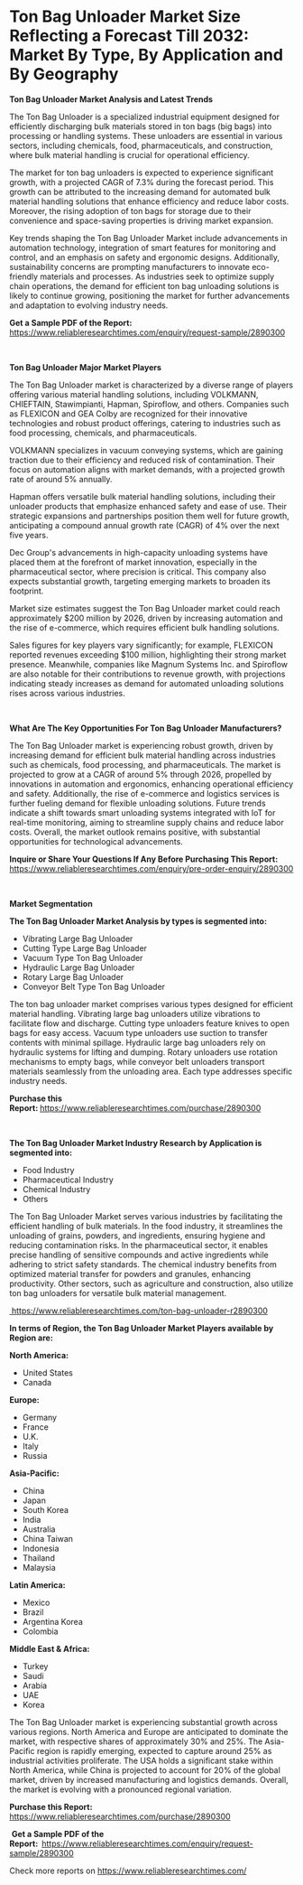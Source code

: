 <p><h1>Ton Bag Unloader Market Size Reflecting a Forecast Till 2032: Market By Type, By Application and By Geography</h1></p><p><strong>Ton Bag Unloader Market Analysis and Latest Trends</strong></p>
<p><p>The Ton Bag Unloader is a specialized industrial equipment designed for efficiently discharging bulk materials stored in ton bags (big bags) into processing or handling systems. These unloaders are essential in various sectors, including chemicals, food, pharmaceuticals, and construction, where bulk material handling is crucial for operational efficiency. </p><p>The market for ton bag unloaders is expected to experience significant growth, with a projected CAGR of 7.3% during the forecast period. This growth can be attributed to the increasing demand for automated bulk material handling solutions that enhance efficiency and reduce labor costs. Moreover, the rising adoption of ton bags for storage due to their convenience and space-saving properties is driving market expansion.</p><p>Key trends shaping the Ton Bag Unloader Market include advancements in automation technology, integration of smart features for monitoring and control, and an emphasis on safety and ergonomic designs. Additionally, sustainability concerns are prompting manufacturers to innovate eco-friendly materials and processes. As industries seek to optimize supply chain operations, the demand for efficient ton bag unloading solutions is likely to continue growing, positioning the market for further advancements and adaptation to evolving industry needs.</p></p>
<p><strong>Get a Sample PDF of the Report:&nbsp;</strong> <a href="https://www.reliableresearchtimes.com/enquiry/request-sample/2890300?utm_campaign=2631&utm_medium=2&utm_source=Github&utm_content=ia&utm_term=14032025&utm_id=ton-bag-unloader">https://www.reliableresearchtimes.com/enquiry/request-sample/2890300</a></p>
<p>&nbsp;</p>
<p><strong>Ton Bag Unloader Major Market Players</strong></p>
<p><p>The Ton Bag Unloader market is characterized by a diverse range of players offering various material handling solutions, including VOLKMANN, CHIEFTAIN, Stawimpianti, Hapman, Spiroflow, and others. Companies such as FLEXICON and GEA Colby are recognized for their innovative technologies and robust product offerings, catering to industries such as food processing, chemicals, and pharmaceuticals.</p><p>VOLKMANN specializes in vacuum conveying systems, which are gaining traction due to their efficiency and reduced risk of contamination. Their focus on automation aligns with market demands, with a projected growth rate of around 5% annually.</p><p>Hapman offers versatile bulk material handling solutions, including their unloader products that emphasize enhanced safety and ease of use. Their strategic expansions and partnerships position them well for future growth, anticipating a compound annual growth rate (CAGR) of 4% over the next five years.</p><p>Dec Group's advancements in high-capacity unloading systems have placed them at the forefront of market innovation, especially in the pharmaceutical sector, where precision is critical. This company also expects substantial growth, targeting emerging markets to broaden its footprint.</p><p>Market size estimates suggest the Ton Bag Unloader market could reach approximately $200 million by 2026, driven by increasing automation and the rise of e-commerce, which requires efficient bulk handling solutions.</p><p>Sales figures for key players vary significantly; for example, FLEXICON reported revenues exceeding $100 million, highlighting their strong market presence. Meanwhile, companies like Magnum Systems Inc. and Spiroflow are also notable for their contributions to revenue growth, with projections indicating steady increases as demand for automated unloading solutions rises across various industries.</p></p>
<p>&nbsp;</p>
<p><strong>What Are The Key Opportunities For Ton Bag Unloader Manufacturers?</strong></p>
<p><p>The Ton Bag Unloader market is experiencing robust growth, driven by increasing demand for efficient bulk material handling across industries such as chemicals, food processing, and pharmaceuticals. The market is projected to grow at a CAGR of around 5% through 2026, propelled by innovations in automation and ergonomics, enhancing operational efficiency and safety. Additionally, the rise of e-commerce and logistics services is further fueling demand for flexible unloading solutions. Future trends indicate a shift towards smart unloading systems integrated with IoT for real-time monitoring, aiming to streamline supply chains and reduce labor costs. Overall, the market outlook remains positive, with substantial opportunities for technological advancements.</p></p>
<p><strong>Inquire or Share Your Questions If Any Before Purchasing This Report:</strong> <a href="https://www.reliableresearchtimes.com/enquiry/pre-order-enquiry/2890300?utm_campaign=2631&utm_medium=2&utm_source=Github&utm_content=ia&utm_term=14032025&utm_id=ton-bag-unloader">https://www.reliableresearchtimes.com/enquiry/pre-order-enquiry/2890300</a></p>
<p>&nbsp;</p>
<p><strong>Market Segmentation</strong></p>
<p><strong>The Ton Bag Unloader Market Analysis by types is segmented into:</strong></p>
<p><ul><li>Vibrating Large Bag Unloader</li><li>Cutting Type Large Bag Unloader</li><li>Vacuum Type Ton Bag Unloader</li><li>Hydraulic Large Bag Unloader</li><li>Rotary Large Bag Unloader</li><li>Conveyor Belt Type Ton Bag Unloader</li></ul></p>
<p><p>The ton bag unloader market comprises various types designed for efficient material handling. Vibrating large bag unloaders utilize vibrations to facilitate flow and discharge. Cutting type unloaders feature knives to open bags for easy access. Vacuum type unloaders use suction to transfer contents with minimal spillage. Hydraulic large bag unloaders rely on hydraulic systems for lifting and dumping. Rotary unloaders use rotation mechanisms to empty bags, while conveyor belt unloaders transport materials seamlessly from the unloading area. Each type addresses specific industry needs.</p></p>
<p><strong>Purchase this Report:&nbsp;</strong><a href="https://www.reliableresearchtimes.com/purchase/2890300?utm_campaign=2631&utm_medium=2&utm_source=Github&utm_content=ia&utm_term=14032025&utm_id=ton-bag-unloader">https://www.reliableresearchtimes.com/purchase/2890300</a></p>
<p>&nbsp;</p>
<p><strong>The Ton Bag Unloader Market Industry Research by Application is segmented into:</strong></p>
<p><ul><li>Food Industry</li><li>Pharmaceutical Industry</li><li>Chemical Industry</li><li>Others</li></ul></p>
<p><p>The Ton Bag Unloader Market serves various industries by facilitating the efficient handling of bulk materials. In the food industry, it streamlines the unloading of grains, powders, and ingredients, ensuring hygiene and reducing contamination risks. In the pharmaceutical sector, it enables precise handling of sensitive compounds and active ingredients while adhering to strict safety standards. The chemical industry benefits from optimized material transfer for powders and granules, enhancing productivity. Other sectors, such as agriculture and construction, also utilize ton bag unloaders for versatile bulk material management.</p></p>
<p><a href="https://www.reliableresearchtimes.com/ton-bag-unloader-r2890300?utm_campaign=2631&utm_medium=2&utm_source=Github&utm_content=ia&utm_term=14032025&utm_id=ton-bag-unloader">&nbsp;https://www.reliableresearchtimes.com/ton-bag-unloader-r2890300</a></p>
<p><strong>In terms of Region, the Ton Bag Unloader Market Players available by Region are:</strong></p>
<p>
    <p> <strong> North America: </strong>
        <ul>
            <li>United States</li>
            <li>Canada</li>
        </ul>
        </p> 
    <p> <strong> Europe: </strong>
        <ul>
            <li>Germany</li>
            <li>France</li>
            <li>U.K.</li>
            <li>Italy</li>
            <li>Russia</li>
        </ul>
        </p> 
    <p> <strong> Asia-Pacific: </strong>
        <ul>
            <li>China</li>
            <li>Japan</li>
            <li>South Korea</li>
            <li>India</li>
            <li>Australia</li>
            <li>China Taiwan</li>
            <li>Indonesia</li>
            <li>Thailand</li>
            <li>Malaysia</li>
        </ul>
        </p> 
    <p> <strong> Latin America: </strong>
        <ul>
            <li>Mexico</li>
            <li>Brazil</li>
            <li>Argentina Korea</li>
            <li>Colombia</li>
        </ul>
        </p> 
    <p> <strong> Middle East & Africa: </strong>
        <ul>
            <li>Turkey</li>
            <li>Saudi</li>
            <li>Arabia</li>
            <li>UAE</li>
            <li>Korea</li>
        </ul>
    </p>
    </p>
<p><p>The Ton Bag Unloader market is experiencing substantial growth across various regions. North America and Europe are anticipated to dominate the market, with respective shares of approximately 30% and 25%. The Asia-Pacific region is rapidly emerging, expected to capture around 25% as industrial activities proliferate. The USA holds a significant stake within North America, while China is projected to account for 20% of the global market, driven by increased manufacturing and logistics demands. Overall, the market is evolving with a pronounced regional variation.</p></p>
<p><strong>Purchase this Report: </strong><a href="https://www.reliableresearchtimes.com/purchase/2890300?utm_campaign=2631&utm_medium=2&utm_source=Github&utm_content=ia&utm_term=14032025&utm_id=ton-bag-unloader">https://www.reliableresearchtimes.com/purchase/2890300</a></p>
<p>&nbsp;<strong>Get a Sample PDF of the Report:&nbsp;&nbsp;</strong><a href="https://www.reliableresearchtimes.com/enquiry/request-sample/2890300?utm_campaign=2631&utm_medium=2&utm_source=Github&utm_content=ia&utm_term=14032025&utm_id=ton-bag-unloader">https://www.reliableresearchtimes.com/enquiry/request-sample/2890300</a></p>
<p><strong></strong></p>
<p>Check more reports on <a href="https://www.reliableresearchtimes.com/?utm_campaign=2631&utm_medium=2&utm_source=Github&utm_content=ia&utm_term=14032025&utm_id=ton-bag-unloader">https://www.reliableresearchtimes.com/</a></p>